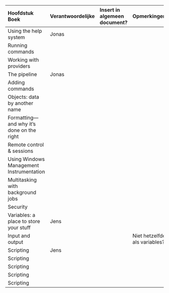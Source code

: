 
| Hoofdstuk Boek  | Verantwoordelijke | Insert in algemeen document? | Opmerkingen |
| :---     | :---  | :---      | :---|
| Using the help system |  Jonas   |           | | 
| Running commands  |      |           |  |
| Working with providers |      |           |  |
| The pipeline   |  Jonas    |           |  |
| Adding commands  |      |           |  |
| Objects: data by another name  |      |           |  |
| Formatting—and why it’s done on the right  |      |           |  |
| Remote control  & sessions  |      |           |
| Using Windows Management Instrumentation  |      |           |  |
| Multitasking with background jobs  |      |           |  |
| Security   |      |           |  |
| Variables: a place to store your stuff  |  Jens    |           |  |
| Input and output  |      |           | Niet hetzelfde als variables? |
| Scripting  |  Jens    |           |  |
| Scripting  |      |           |  |
| Scripting  |      |           |  |
| Scripting  |      |           |  |
| Scripting  |      |           |  |
